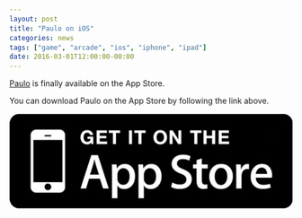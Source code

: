 ```yaml
---
layout: post
title: "Paulo on iOS"
categories: news
tags: ["game", "arcade", "ios", "iphone", "ipad"]
date: 2016-03-01T12:00:00-00:00
---
```


<a href="/games/paulo">Paulo</a> is finally available on the App Store.

You can download Paulo on the App Store by following the link above.

<a href="https://itunes.apple.com/us/app/paulo/id1078163408">
	<img src="/images/appstore_get_it.jpg" alt="Available on the App Store" />
</a>
